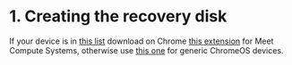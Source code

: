 # 1. Creating the recovery disk

If your device is in [this list](../meetHardwareDevices.md) download on Chrome [this extension](https://chrome.google.com/webstore/detail/meet-compute-system-recov/odkacekibiibhidpiopcmgbgebkeoced) for Meet Compute Systems, otherwise use [this one](https://chrome.google.com/webstore/detail/chromebook-recovery-utili/pocpnlppkickgojjlmhdmidojbmbodfm) for generic ChromeOS devices.

